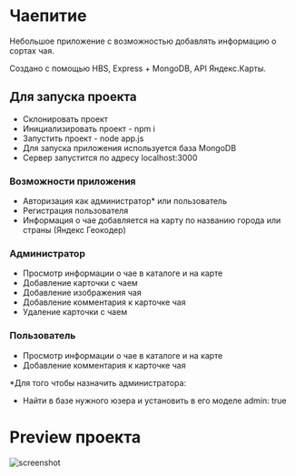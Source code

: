 # Чаепитие

Небольшое приложение с возможностью добавлять информацию о сортах чая. 

Создано с помощью HBS, Express + MongoDB, API Яндекс.Карты.

## Для запуска проекта

- Склонировать проект
- Инициализировать проект - npm i
- Запустить проект - node app.js
- Для запуска приложения используется база MongoDB
- Сервер запустится по адресу localhost:3000

### Возможности приложения

- Авторизация как администратор* или пользователь
- Регистрация пользователя
- Информация о чае добавляется на карту по названию города или страны (Яндекс Геокодер)

### Администратор

- Просмотр информации о чае в каталоге и на карте
- Добавление карточки с чаем
- Добавление изображения чая
- Добавление комментария к карточке чая
- Удаление карточки с чаем

### Пользователь

- Просмотр информации о чае в каталоге и на карте
- Добавление комментария к карточке чая

*Для того чтобы назначить администратора:
- Найти в базе нужного юзера и установить в его моделе admin: true

# Preview проекта

![screenshot](Desktop-1610313986241.gif)
